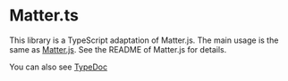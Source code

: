 # Matter.ts

This library is a TypeScript adaptation of Matter.js. The main usage is the same as [Matter.js](https://github.com/liabru/matter-js). See the README of Matter.js for details.

You can also see [TypeDoc](https://rozelin-dc.github.io/matter-ts)
